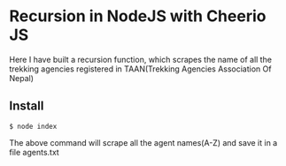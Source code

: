 # Recursion in NodeJS with Cheerio JS

Here I have built a recursion function, which scrapes the name of all the trekking agencies registered in TAAN(Trekking Agencies Association Of Nepal)

## Install

```
$ node index

```

The above command will scrape all the agent names(A-Z) and save it in a file agents.txt
